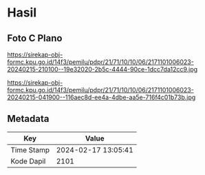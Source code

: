 # Hasil

## Foto C Plano

https://sirekap-obj-formc.kpu.go.id/14f3/pemilu/pdpr/21/71/10/10/06/2171101006023-20240215-210100--19e32020-2b5c-4444-90ce-1dcc7da12cc9.jpg

https://sirekap-obj-formc.kpu.go.id/14f3/pemilu/pdpr/21/71/10/10/06/2171101006023-20240215-041900--116aec8d-ee4a-4dbe-aa5e-716f4c01b73b.jpg


## Metadata

| Key        | Value               |
| ---------- | ------------------- |
| Time Stamp | 2024-02-17 13:05:41 |
| Kode Dapil | 2101                |



